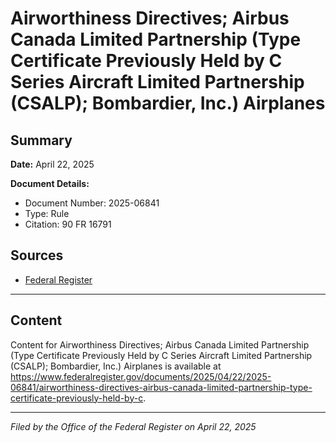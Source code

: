 # Airworthiness Directives; Airbus Canada Limited Partnership (Type Certificate Previously Held by C Series Aircraft Limited Partnership (CSALP); Bombardier, Inc.) Airplanes

## Summary

**Date:** April 22, 2025

**Document Details:**
- Document Number: 2025-06841
- Type: Rule
- Citation: 90 FR 16791

## Sources
- [Federal Register](https://www.federalregister.gov/documents/2025/04/22/2025-06841/airworthiness-directives-airbus-canada-limited-partnership-type-certificate-previously-held-by-c)

---

## Content

Content for Airworthiness Directives; Airbus Canada Limited Partnership (Type Certificate Previously Held by C Series Aircraft Limited Partnership (CSALP); Bombardier, Inc.) Airplanes is available at https://www.federalregister.gov/documents/2025/04/22/2025-06841/airworthiness-directives-airbus-canada-limited-partnership-type-certificate-previously-held-by-c.

---

*Filed by the Office of the Federal Register on April 22, 2025*
